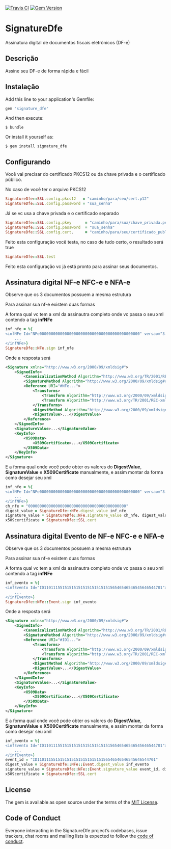 [![Travis CI](https://travis-ci.org/thiaguerd/signature_dfe.svg?branch=master)](https://travis-ci.org/thiaguerd/signature_dfe) [![Gem Version](https://badge.fury.io/rb/signature_dfe.svg)](https://rubygems.org/gems/signature_dfe)

# SignatureDfe

 Assinatura digital de documentos fiscais eletrônicos (DF-e)


## Descrição

Assine seu DF-e de forma rápida e fácil

## Instalação

Add this line to your application's Gemfile:

```ruby
gem 'signature_dfe'
```

And then execute:

    $ bundle

Or install it yourself as:

    $ gem install signature_dfe

## Configurando

Você vai precisar do certificado PKCS12 ou da chave privada e o certificado público.

No caso de você ter o arquivo PKCS12

```ruby
SignatureDfe::SSL.config.pkcs12   = "caminho/para/seu/cert.p12"
SignatureDfe::SSL.config.password = "sua_senha"
```

Já se vc usa a chave privada e o certificado separado

```ruby
SignatureDfe::SSL.config.pkey      = "caminho/para/sua/chave_privada.pem"
SignatureDfe::SSL.config.password  = "sua_senha"
SignatureDfe::SSL.config.cert.     = "caminho/para/seu/certificado_publico.pem"
```

Feito esta configuração você testa, no caso de tudo certo, o resultado será true

```ruby
SignatureDfe::SSL.test
```

Feito esta configuração vc já está pronto para assinar seus documentos.

## Assinatura digital NF-e NFC-e e NFA-e 

Observe que os 3 documentos possuem a mesma estrutura

Para assinar sua nf-e existem duas formas

A forma qual vc tem a xml da assinautra completo onde vc passa o seu xml contendo a tag <b>infNFe</b>

```ruby
inf_nfe = %{
<infNFe Id="NFe00000000000000000000000000000000000000000000" versao="3.10">
	...
</infNFe>}
SignatureDfe::NFe.sign inf_nfe
```

Onde a resposta será

```xml
<Signature xmlns="http://www.w3.org/2000/09/xmldsig#">
	<SignedInfo>
		<CanonicalizationMethod Algorithm="http://www.w3.org/TR/2001/REC-xml-c14n-20010315"/>
		<SignatureMethod Algorithm="http://www.w3.org/2000/09/xmldsig#rsa-sha1"/>
		<Reference URI="#NFe...">
			<Transforms>
				<Transform Algorithm="http://www.w3.org/2000/09/xmldsig#enveloped-signature"/>
				<Transform Algorithm="http://www.w3.org/TR/2001/REC-xml-c14n-20010315"/>
			</Transforms>
			<DigestMethod Algorithm="http://www.w3.org/2000/09/xmldsig#sha1"/>
			<DigestValue>...</DigestValue>
		</Reference>
	</SignedInfo>
	<SignatureValue>...</SignatureValue>
	<KeyInfo>
		<X509Data>
			<X509Certificate>...</X509Certificate>
		</X509Data>
	</KeyInfo>
</Signature>
```

E a forma qual onde você pode obter os valores do <b>DigestValue</b>, <b>SignatureValue</b> e <b>X509Certificate</b> manualmente, e assim montar da forma como desejar seu xml

```ruby
inf_nfe = %{
<infNFe Id="NFe00000000000000000000000000000000000000000000" versao="3.10">
	...
</infNFe>}
ch_nfe = "0000000000000000000000000000000000000000000"
digest_value = SignatureDfe::NFe.digest_value inf_nfe
signature_value = SignatureDfe::NFe.signature_value ch_nfe, digest_value
x509certificate = SignatureDfe::SSL.cert
```

## Assinatura digital Evento de NF-e NFC-e e NFA-e 

Observe que os 3 documentos possuem a mesma estrutura

Para assinar sua nf-e existem duas formas

A forma qual vc tem a xml da assinautra completo onde vc passa o seu xml contendo a tag <b>infNFe</b>

```ruby
inf_evento = %{
<infEvento Id="ID1101115515151515151515151515156546546546545646544701">
	...
</infEvento>}
SignatureDfe::NFe::Event.sign inf_evento
```

Onde a resposta será

```xml
<Signature xmlns="http://www.w3.org/2000/09/xmldsig#">
	<SignedInfo>
		<CanonicalizationMethod Algorithm="http://www.w3.org/TR/2001/REC-xml-c14n-20010315"/>
		<SignatureMethod Algorithm="http://www.w3.org/2000/09/xmldsig#rsa-sha1"/>
		<Reference URI="#ID1...">
			<Transforms>
				<Transform Algorithm="http://www.w3.org/2000/09/xmldsig#enveloped-signature"/>
				<Transform Algorithm="http://www.w3.org/TR/2001/REC-xml-c14n-20010315"/>
			</Transforms>
			<DigestMethod Algorithm="http://www.w3.org/2000/09/xmldsig#sha1"/>
			<DigestValue>...</DigestValue>
		</Reference>
	</SignedInfo>
	<SignatureValue>...</SignatureValue>
	<KeyInfo>
		<X509Data>
			<X509Certificate>...</X509Certificate>
		</X509Data>
	</KeyInfo>
</Signature>
```

E a forma qual onde você pode obter os valores do <b>DigestValue</b>, <b>SignatureValue</b> e <b>X509Certificate</b> manualmente, e assim montar da forma como desejar seu xml

```ruby
inf_evento = %{
<infEvento Id="ID1101115515151515151515151515156546546546545646544701">
	...
</infEvento>}
event_id = "ID1101115515151515151515151515156546546546545646544701"
digest_value = SignatureDfe::NFe::Event.digest_value inf_evento
signature_value = SignatureDfe::NFe::Event.signature_value event_id, digest_value
x509certificate = SignatureDfe::SSL.cert
```

## License

The gem is available as open source under the terms of the [MIT License](https://opensource.org/licenses/MIT).

## Code of Conduct

Everyone interacting in the SignatureDfe project’s codebases, issue trackers, chat rooms and mailing lists is expected to follow the [code of conduct](https://github.com/[USERNAME]/signature_dfe/blob/master/CODE_OF_CONDUCT.md).
